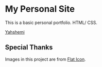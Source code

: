 # My Personal Site

This is a basic personal portfolio. HTML/ CSS.

[Yahshemi](Images/web-photo.png)


## Special Thanks

Images in this project are from  [Flat Icon](https://www.flaticon.com/).

